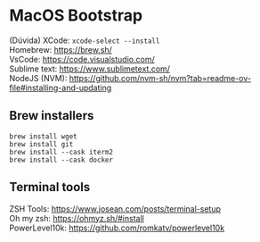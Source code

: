 # MacOS Bootstrap

(Dúvida) XCode: `xcode-select --install`  
Homebrew: https://brew.sh/  
VsCode: https://code.visualstudio.com/  
Sublime text: https://www.sublimetext.com/  
NodeJS (NVM): https://github.com/nvm-sh/nvm?tab=readme-ov-file#installing-and-updating

## Brew installers
```
brew install wget
brew install git
brew install --cask iterm2
brew install --cask docker
```

## Terminal tools
ZSH Tools: https://www.josean.com/posts/terminal-setup  
Oh my zsh: https://ohmyz.sh/#install  
PowerLevel10k: https://github.com/romkatv/powerlevel10k  
